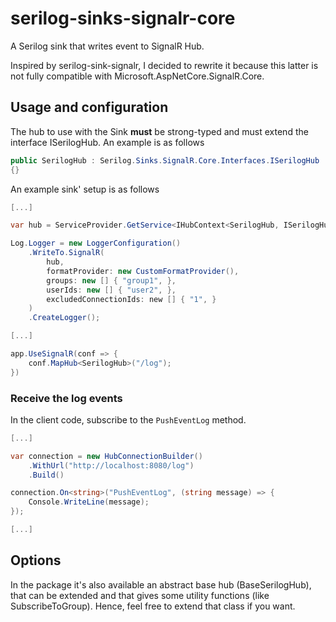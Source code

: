 # serilog-sinks-signalr-core

A Serilog sink that writes event to SignalR Hub.

Inspired by serilog-sink-signalr, I decided to rewrite it because this latter is not fully compatible with Microsoft.AspNetCore.SignalR.Core.

## Usage and configuration
The hub to use with the Sink __must__ be strong-typed and must extend the interface ISerilogHub. An example is as follows

```csharp
public SerilogHub : Serilog.Sinks.SignalR.Core.Interfaces.ISerilogHub
{}
```

An example sink' setup is as follows

```csharp
[...]

var hub = ServiceProvider.GetService<IHubContext<SerilogHub, ISerilogHub>>();

Log.Logger = new LoggerConfiguration()
    .WriteTo.SignalR(
        hub,
        formatProvider: new CustomFormatProvider(),
        groups: new [] { "group1", },
        userIds: new [] { "user2", },
        excludedConnectionIds: new [] { "1", }
    )
    .CreateLogger();

[...]

app.UseSignalR(conf => {
    conf.MapHub<SerilogHub>("/log");
})
```

### Receive the log events

In the client code, subscribe to the `PushEventLog` method.

```csharp
[...]

var connection = new HubConnectionBuilder()
    .WithUrl("http://localhost:8080/log")
    .Build()

connection.On<string>("PushEventLog", (string message) => {
    Console.WriteLine(message);
});

[...]
```

## Options
In the package it's also available an abstract base hub (BaseSerilogHub), that can be extended and that gives some utility functions (like SubscribeToGroup). Hence, feel free to extend that class if you want.

